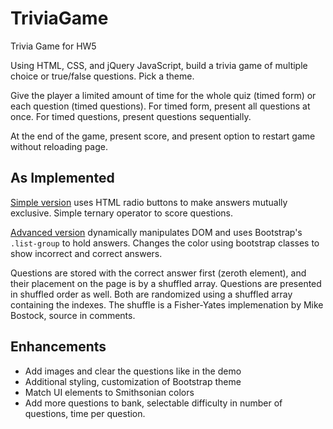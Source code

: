 # TriviaGame
Trivia Game for HW5

Using HTML, CSS, and jQuery JavaScript, build a trivia game of multiple choice or true/false questions. Pick a theme.

Give the player a limited amount of time for the whole quiz (timed form) or each question (timed questions). For timed form, present all questions at once. For timed questions, present questions sequentially.

At the end of the game, present score, and present option to restart game without reloading page.

## As Implemented

[Simple version](bootstrap-trivia.html) uses HTML radio buttons to make answers mutually exclusive. Simple ternary operator to score questions.

[Advanced version](bootstrap-trivia-advanced.html) dynamically manipulates DOM and uses Bootstrap's `.list-group` to hold answers. Changes the color using bootstrap classes to show incorrect and correct answers.

Questions are stored with the correct answer first (zeroth element), and their placement on the page is by a shuffled array. Questions are presented in shuffled order as well. Both are randomized using a shuffled array containing the indexes. The shuffle is a Fisher-Yates implemenation by Mike Bostock, source in comments.

## Enhancements

* Add images and clear the questions like in the demo
* Additional styling, customization of Bootstrap theme
* Match UI elements to Smithsonian colors
* Add more questions to bank, selectable difficulty in number of questions, time per question.

